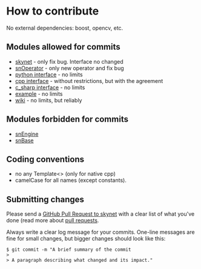 # How to contribute

No external dependencies: boost, opencv, etc.

## Modules allowed for commits
 
 * [skynet](https://github.com/Tyill/skynet/tree/master/src/skynet) - only fix bug. Interface no changed
 * [snOperator](https://github.com/Tyill/skynet/tree/master/src/snOperator) - only new operator and fix bug
 * [python interface](https://github.com/Tyill/skynet/tree/master/python/libskynet) - no limits
 * [cpp interface](https://github.com/Tyill/skynet/tree/master/cpp) - without restrictions, but with the agreement
 * [c_sharp interface](https://github.com/Tyill/skynet/tree/master/c_sharp/libskynet) - no limits
 * [example](https://github.com/Tyill/skynet/tree/master/example) - no limits
 * [wiki](https://github.com/Tyill/skynet/wiki) - no limits, but reliably
 
## Modules forbidden for commits

 * [snEngine](https://github.com/Tyill/skynet/tree/master/src/snEngine)
 * [snBase](https://github.com/Tyill/skynet/tree/master/src/snBase)
 
## Coding conventions

 * no any Template<> (only for native cpp)
 * camelCase for all names (except constants).
 

## Submitting changes

Please send a [GitHub Pull Request to skynet](https://github.com/Tyill/skynet/pull/new/master) 
with a clear list of what you've done (read more about [pull requests](https://help.github.com/articles/proposing-changes-to-your-work-with-pull-requests/). 


Always write a clear log message for your commits. One-line messages are fine for small changes, but bigger changes should look like this:

    $ git commit -m "A brief summary of the commit
    > 
    > A paragraph describing what changed and its impact."
	
	